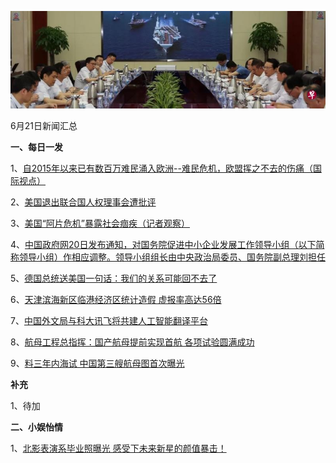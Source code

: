 ![06_21](.\06_21.jpg)

6月21日新闻汇总

**一、每日一发**

1、[自2015年以来已有数百万难民涌入欧洲--难民危机，欧盟挥之不去的伤痛（国际视点）](http://paper.people.com.cn/rmrb/html/2018-06/21/nw.D110000renmrb_20180621_1-21.htm)

2、[美国退出联合国人权理事会遭批评](http://paper.people.com.cn/rmrb/html/2018-06/21/nw.D110000renmrb_20180621_2-21.htm)

3、[美国“阿片危机”暴露社会痼疾（记者观察）](http://paper.people.com.cn/rmrb/html/2018-06/21/nw.D110000renmrb_20180621_1-23.htm)

4、[中国政府网20日发布通知，对国务院促进中小企业发展工作领导小组（以下简称领导小组）作相应调整。领导小组组长由中央政治局委员、国务院副总理刘担任](http://news.163.com/18/0621/00/DKPMBV9Q0001875N.html)

5、[德国总统送美国一句话：我们的关系可能回不去了](http://news.163.com/18/0621/02/DKPQU7FH0001875O.html)

6、[天津滨海新区临港经济区统计造假 虚报率高达56倍](http://news.163.com/18/0621/05/DKQ673JS0001875N.html)

7、[中国外文局与科大讯飞将共建人工智能翻译平台](http://www.zaobao.com/realtime/china/story20180620-868786)

8、[航母工程总指挥：国产航母提前实现首航 各项试验圆满成功](http://www.zaobao.com/realtime/china/story20180620-868781)

9、[料三年内海试 中国第三艘航母图首次曝光](http://www.zaobao.com/news/china/story20180621-868856)



**补充**

1、待加



**二、小娱怡情**

1、[北影表演系毕业照曝光 感受下未来新星的颜值暴击！](http://movie.67.com/hyzx/2018/06/12/920623.html)